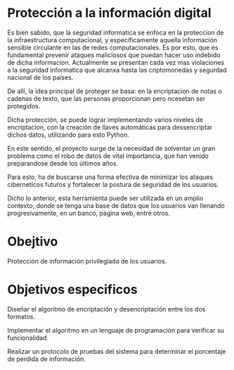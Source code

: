 # Protección a la información digital

Es bien sabido, que la seguridad informatica se enfoca en la proteccion de la infraestructura computacional, y especificamente aquella información sensible circulante en las de redes computacionales. Es por esto, que es fundamental prevenir ataques maliciosos que puedan hacer uso indebido de dicha informacion. Actualmente se presentan cada vez mas violaciones a la seguridad informatica que alcanxa hasta las criptomonedas y segurdad nacional de los países.

De allí, la idea principal de proteger se basa: en la encriptacion de notas o cadenas de texto, que las personas proporcionan pero ncesetan ser protegidos.

Dicha protección, se puede lograr implementando varios niveles de encriptacion, con la creación de llaves automáticas para dessencriptar dichos datos, utilizando para esto Python.

En este sentido, el proyecto surge de la necesidad de solventar un gran problema como el robo de datos de vital importancia, que han venido preparandose desde los últimos años.

Para esto, ha de buscarse una forma efectiva de minimizar los ataques ciberneticos futuros y fortalecer la postura de seguridad de los usuarios.

Dicho lo anterior, esta herramienta puede ser utilizada en un amplio contexto, donde se tenga una base de datos que los usuarios van llenando progresivamente, en un banco, página web, entre otros.


# Obejtivo

Protección de información privilegiada de los usuarios. 

# Objetivos especificos

Diseñar el algoritmo de encriptación y desencriptación entre los dos formatos.

Implementar el algoritmo en un lenguaje de programación para verificar su
funcionalidad.

Realizar un protocolo de pruebas del sistema para determinar el porcentaje de
perdida de información.
